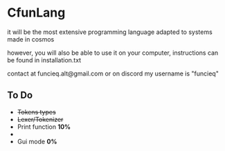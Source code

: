 <h1>CfunLang</h1>
<p>it will be the most extensive programming language adapted to systems made in cosmos</p>
<p>however, you will also be able to use it on your computer, instructions can be found in installation.txt</p>

<p>contact at funcieq.alt@gmail.com or on discord my username is "funcieq"</p>

## To Do
<ul>
<li><del>Tokens types</del></li>
<li><del>Lexer/Tokenizer</del></li>
<li>Print function <b>10%</b><li>
<li>Gui mode <b>0%</b></li>
</ul>